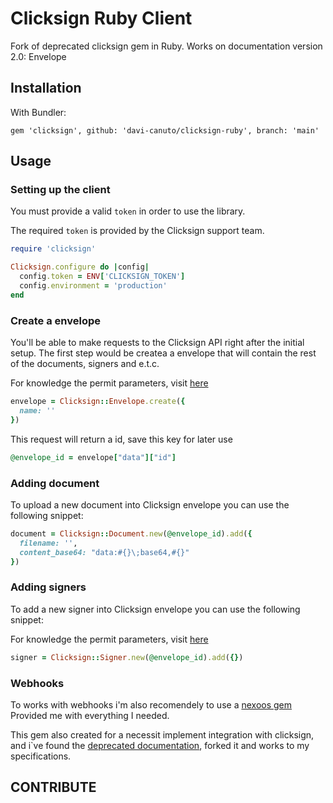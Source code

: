 # Clicksign Ruby Client

Fork of deprecated clicksign gem in Ruby.
Works on documentation version 2.0: Envelope

## Installation

With Bundler:

```
gem 'clicksign', github: 'davi-canuto/clicksign-ruby', branch: 'main'
```

## Usage

### Setting up the client

You must provide a valid `token` in order to use the library.

The required `token` is provided by the Clicksign support team.

```ruby
require 'clicksign'

Clicksign.configure do |config|
  config.token = ENV['CLICKSIGN_TOKEN']
  config.environment = 'production'
end
```

### Create a envelope

You'll be able to make requests to the Clicksign API right after the initial setup. The first step would be createa a envelope that will contain the rest of the documents, signers and e.t.c.

For knowledge the permit parameters, visit [here](https://developers.clicksign.com/docs/criar-envelope)
```ruby
envelope = Clicksign::Envelope.create({
  name: ''
})
```

This request will return a id, save this key for later use
```ruby
@envelope_id = envelope["data"]["id"]
```

### Adding document

To upload a new document into Clicksign envelope you can use the following snippet:

```ruby
document = Clicksign::Document.new(@envelope_id).add({
  filename: '',
  content_base64: "data:#{}\;base64,#{}"
})
```

### Adding signers

To add a new signer into Clicksign envelope you can use the following snippet:

For knowledge the permit parameters, visit [here](https://developers.clicksign.com/docs/adicionar-novo-signat%C3%A1rio-no-envelope)
```ruby
signer = Clicksign::Signer.new(@envelope_id).add({})
```

### Webhooks

To works with webhooks i'm also recomendely to use a [nexoos gem](https://github.com/NexoosBR/clicksign-webhooks)
Provided me with everything I needed.

This gem also created for a necessit implement integration with clicksign, and i`ve found the [deprecated documentation](https://github.com/clicksign/clicksign-ruby), forked it and works to my specifications.
## CONTRIBUTE
